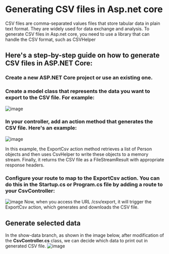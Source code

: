 # Generating CSV files in Asp.net core

CSV files are comma-separated values files that store tabular data in plain text format. They are widely used for data exchange and analysis. To generate CSV files in Asp.net core, you need to use a library that can handle the CSV format, such as CSVHelper

## Here's a step-by-step guide on how to generate CSV files in ASP.NET Core:

### Create a new ASP.NET Core project or use an existing one.

### Create a model class that represents the data you want to export to the CSV file. For example:
![image](https://github.com/fsmaili77/GenerateCSVfiles/assets/65200251/b857e675-7027-4a24-8ef2-2bf75121c355)
### In your controller, add an action method that generates the CSV file. Here's an example:
![image](https://github.com/fsmaili77/GenerateCSVfiles/assets/65200251/f0abee0e-843a-4edd-8675-7998a9a404e8)

In this example, the ExportCsv action method retrieves a list of Person objects and then uses CsvHelper to write these objects to a memory stream. Finally, it returns the CSV file as a FileStreamResult with appropriate response headers.

### Configure your route to map to the ExportCsv action. You can do this in the Startup.cs or Program.cs file by adding a route to your CsvController:
![image](https://github.com/fsmaili77/GenerateCSVfiles/assets/65200251/4e6168e1-8bc4-4ce8-a316-9ba80e008290)
Now, when you access the URL /csv/export, it will trigger the ExportCsv action, which generates and downloads the CSV file.

## Generate selected data 
In the show-data branch, as shown in the image below, after modification of the **CsvController.cs** class, we can decide which data to print out in generated CSV file.
![image](https://github.com/fsmaili77/GenerateCSVfiles/assets/65200251/8e099f46-e410-4930-a4a3-311dfa41a7f8)
